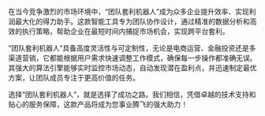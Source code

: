 在当今竞争激烈的市场环境中，“团队套利机器人”成为众多企业提升效率、实现利润最大化的得力助手。这款智能工具专为团队协作设计，通过精准的数据分析和高效的执行策略，帮助企业在最短时间内捕捉市场机会，实现跨平台套利。

“团队套利机器人”具备高度灵活性与可定制性，无论是电商运营、金融投资还是多渠道营销，它都能根据用户需求快速调整工作模式，确保每一步操作都准确无误。其强大的算法引擎能够实时监控市场动态，自动发现潜在盈利点，并迅速制定最优方案，让团队成员专注于更高价值的任务。

选择“团队套利机器人”，就是选择了成功之路。我们相信，凭借卓越的技术支持和贴心的服务保障，这款产品将成为您事业腾飞的强大助力！